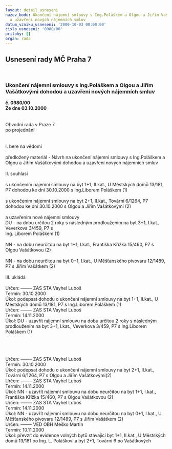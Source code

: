 ```yaml
---
layout: detail_usneseni
nazev_bodu: Ukončení nájemní smlouvy s Ing.Poláškem a Olgou a Jiřím Vašátkovými dohodou
  a uzavření nových nájemních smluv
datum_vzniku_usneseni: '2000-10-03 00:00:00'
cislo_usneseni: '0980/00'
prilohy: []
organ: rada
---
```

<div id="ucUsn_pList" class="usn">
	<span><h2>Usnesení rady MČ Praha 7 </h2>
<br></span><div class="standBody">
<span><h3>Ukončení nájemní smlouvy s Ing.Poláškem a Olgou a Jiřím Vašátkovými dohodou a uzavření nových nájemních smluv</h3></span><div class="center">
		<strong>č. 0980/00</strong><br>
	</div>
<div class="center">
		<strong>Ze dne 03.10.2000</strong><br><br>
	</div>
<br>Obvodní rada v Praze 7<br>po projednání<br><br><br>I.	bere na vědomí<br><br> předložený materiál - Návrh na ukončení nájemní smlouvy s Ing.Poláškem a Olgou a Jiřím Vašátkovými dohodou a uzavření nových nájemních smluv<br><br>II.	souhlasí <br><br>s ukončením nájemní smlouvy na byt 1+1, II.kat., U Městských domů 13/181, P7 dohodou ke dni 30.10.2000 s Ing.Liborem Poláškem (1)<br><br>s ukončením nájemní smlouvy na byt 2+1, II.kat., Tovární 6/1264, P7 dohodou ke dni 30.10.2000 s Olgou a Jiřím Vašátkovými (2)<br><br>a uzavřením nové nájemní smlouvy<br>DU - na dobu určitou 2 roky s následným prodloužením na byt 3+1, I.kat., Veverkova 3/459, P7 s <br>Ing. Liborem Poláškem (1)<br><br>NN - na dobu neurčitou na byt 1+1, I.kat., Františka Křížka 15/460, P7 s Olgou Vašátkovou (2)<br><br>NN - na dobu neurčitou na byt 0+1, I.kat., U Měšťanského pivovaru 12/1489, P7 s Jiřím Vašátkem (2)<br><br>III.	ukládá <br><br> Určen:	–––––	ZAS STA Vayhel Luboš<br>Termín: 30.10.2000<br>Úkol:	podepsat dohodu o ukončení nájemní smlouvy na byt 1+1, II.kat., U Městských domů 13/181, P7 s Ing.Liborem Poláškem (1)<br>  Určen:	–––––	ZAS STA Vayhel Luboš<br>Termín: 14.11.2000<br>Úkol:	DU - uzavřít nájemní smlouvu na dobu určitou 2 roky s následným prodloužením na byt 3+1, I.kat., Veverkova 3/459, P7 s Ing.Liborem Poláškem (1)<br> <br><br><br><br> Určen:	–––––	ZAS STA Vayhel Luboš<br>Termín: 30.10.2000<br>Úkol:	podepsat dohodu o ukončení  nájemní smlouvy na byt 2+1, II.kat., Tovární 6/1264, P7 s Olgou a Jiřím Vašátkovými(2)<br>  Určen:	–––––	ZAS STA Vayhel Luboš<br>Termín: 14.11.2000<br>Úkol:	NN - uzavřít nájemní smlouvu na dobu neurčitou na byt 1+1, I.kat., Františka Křížka 15/460, P7 s Olgou Vašátkovou (2)<br>  Určen:	–––––	ZAS STA Vayhel Luboš<br>Termín: 14.11.2000<br>Úkol:	NN - uzavřít nájemní smlouvu na dobu neurčitou na byt 0+1, I.kat., U Měšťanského pivovaru 12/1489, P7 s Jiřím Vašátkem (2)<br>  Určen:	–––––	VED OBH Meško Martin<br>Termín: 10.11.2000<br>Úkol:	převzít do  evidence volných bytů stávající byt  1+1, II.kat., U Městských domů 13/181 po Ing. L. Poláškovi a byt  2+1, Tovární 6 po Vašátkových<br> <br> </div>
</div>
